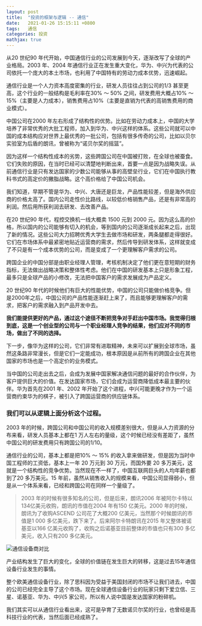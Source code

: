 ```yaml
---
layout: post
title:  "投资的框架与逻辑 -- 通信"
date:   2021-01-26 15:15:11 +0800
tags:   通信
categories: 投资
mathjax: true
---
```


从20 世纪90 年代开始，中国通信行业的公司发展到今天，逐渐改写了全球的产业格局。2003 年、2004 年通信行业正在发生重大变化，华为、中兴为代表的公司依托一个庞大的本土市场，也利用了中国特有的劳动力成本优势，迅速崛起。

通信行业是一个人力资本高度密集的行业，研发人员往往占到公司的1/3 甚至更高，这个行业的一般结构是毛利率在30% ～ 50% 之间，研发费用大概占10% ～ 15%（主要是人力成本），销售费用占10%（主要是直销为代表的高销售费用的商业模式）。

中国公司在2000 年左右形成了结构性的优势。比如在劳动力成本上，中国的大学培养了非常优秀的大批工程师，加入到华为、中兴这样的体系。这些公司就可以中国的成本结构应对世界上最优秀的一批公司，包括有很多传奇的公司，比如以贝尔实验室为后盾的朗讯，曾被称为“诺贝尔奖的摇篮”。

因为这样一个结构性成本的劣势，这些跨国公司在中国被打败，在全球也被蚕食。它们失败的原因，在当时已经可以清楚地判断出来，首要一点是因为战略失误。从前通信行业是只有发达国家的少数公司能够从事的高壁垒行业，它们在中国执行教科书式的高定价的撇脂战略。这个高价格给了中国公司机会。

我们知道，早期不管是华为、中兴、大唐还是巨龙，产品性能较差，但是海外供应商的价格太高了。国内公司走性价比路线，以较低价格销售产品，还是有非常高的利润。然后用所获利润去研发、去改善产品。

在20 世纪90 年代，程控交换机一线大概卖 1500 元到 2000 元。因为这么高的价格，所以国内的公司能够有切入的机会，等到国内的公司逐渐成长起来之后，出现了新的情况。这些公司大力招聘优秀大学生去做市场和研发，两条腿都走得很好。它们在市场体系中最紧密地贴近运营商的需求，然后传导到研发体系，这样就变成了不只是有一个成本优势的公司，而是变成了一个更理解客户需求的公司。

跨国企业的中国分部是由职业经理人管理，考核机制决定了他们更在意短期的财务指标，无法做出战略决策和整体性考虑。他们在中国的研发基本上只是形象工程，最多只是全球产品的小修改，无法把中国客户的需求发展成为产品定义。

20 世纪90 年代的时候他们有巨大的性能优势，中国的公司只能做价格竞争。但是2000年之后，中国公司的产品性能逐渐赶上来了，而且能够更理解客户的需求，把客户的需求融入到产品开发中去。

**我们能提供更好的产品，通过这个途径不断把竞争对手赶出中国市场。我觉得归根到底，这是一个创业型的公司与一个职业经理人竞争的结果，他们应对不同的市场，做出了不同的选择。**

下一步，像华为这样的公司，它们非常有进取精神，未来可以扩展到全球市场，虽然这条路非常漫长，但是它们一定能成功，根本原因是从前所有的跨国企业在其他国家的市场也是一个高定价的业务模式。

当中国的公司走出去之后，会成为发展中国家解决通信问题的最好的合作伙伴，为客户提供巨大的价值。在发达国家市场，它们会成为运营商降低成本最主要的伙伴。华为首先在2001 年、2002 年开始了这个进程，中兴可能更晚才作为一个运营商约束华为的棋子，被引入了跨国运营商的供应链体系。

### 我们可以从逻辑上面分析这个过程。

2003 年的时候，跨国公司和中国公司的收入规模差别很大，但是从人力资源的分布来看，研发人员基本上都在1 万人左右的量级，这个时候已经没有差距了，虽然中国公司的研发费用只有跨国公司的1/10。

通信行业的公司，基本上都是把10% ～ 15% 的收入拿来做研发，但是因为当时中国工程师的工资低，基本上一年 20 万元到 30 万元，而国外要 20 多万美元，这就是一个结构性的竞争优势。当然现在不一样了，中国互联网巨头的人均年薪也都到了20 多万美元。15 年前，虽然从销售收入的规模来看，中国公司显得弱小，但是从一个体系来看，已经和跨国公司在同样一个量级了。

>2003 年的时候有很多知名的公司，但是后来，朗讯2006 年被阿尔卡特以134亿美元收购，朗讯的市值在2004 年有150 亿美元。2000 年的时候，朗讯为了收购ASCEND 公司花了大概200 亿美元，当然那个时候朗讯的市值是1 000 多亿美元，跌下来了。后来阿尔卡特朗讯在2015 年又整体被诺基亚以166 亿美元收购了，收购之后诺基亚目前整体的市值也只有300 多亿美元，收入只有200 多亿美元。

![通信设备商对比](https://github.com/zzyang/zzyang.github.io/blob/master/_posts/pic/641.png?raw=true)

产业结构发生了巨大的变化，全球的价值链在发生巨大的转移，这是过去15年通信设备行业发生的事情。

整个欧美通信设备行业，除了思科因为受益于美国封闭的市场不让我们进去，中国的公司已经完全主导了这个市场。现在全球通信设备行业的玩家只剩下爱立信、三星、诺基亚、华为、中兴5 家公司，所以有人说中国是发达国家的粉碎机。

我们其实可以从通信行业看出来，这可是孕育了无数诺贝尔奖的行业，也曾经是高科技行业的代表，当然后面已经成熟了。

